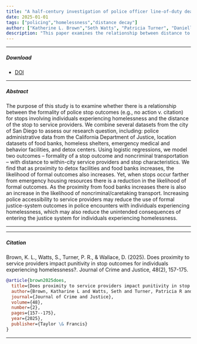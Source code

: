 ```yaml
---
title: "A half-century investigation of police officer line-of-duty deaths: putting the recent spike in long-term context"
date: 2025-01-01
tags: ["policing","homelessness","distance decay"]
author: ["Katherine L. Brown","Seth Watts", "Patricia Turner", "Danielle Wallace"]
description: "This paper examines the relationship between distance to service providers and police decision making when interacting with homeless individuals. Published in the Journal of Crime and Justice, 2025." 
---
```


---

##### Download

+ [DOI](https://doi/full/10.1080/0735648X.2024.2375371)

---

##### Abstract

The purpose of this study is to examine whether there is a relationship between the formality of police stop outcomes (e.g., no action v. citation) for stops involving individuals experiencing homelessness and the distance of the stop to service providers. We combine several datasets from the city of San Diego to assess our research question, including: police administrative data from the California Department of Justice, location datasets of food banks, homeless shelters, emergency medical and behavior facilities, and detox centers. Using logistic regressions, we model two outcomes – formality of a stop outcome and noncriminal transportation – with distance to within-city service providers and stop characteristics. We find that as proximity to detox facilities and food banks increases, the likelihood of formal outcomes also increases. Yet, when stops occur farther from emergency housing resources there is a reduction in the likelihood of formal outcomes. As the proximity from food banks increases there is also an increase in the likelihood of noncriminal/caretaking transport. Increasing police accessibility to service providers may reduce the use of formal justice-system outcomes in police encounters with individuals experiencing homelessness, which may also reduce the unintended consequences of entering the justice system for individuals experiencing homelessness.

---

---

##### Citation

Brown, K. L., Watts, S., Turner, P. R., \& Wallace, D. (2025). Does proximity to service providers impact punitivity in stop outcomes for individuals experiencing homelessness?. Journal of Crime and Justice, 48(2), 157-175.

```BibTeX
@article{brown2025does,
  title={Does proximity to service providers impact punitivity in stop outcomes for individuals experiencing homelessness?},
  author={Brown, Katharine L and Watts, Seth and Turner, Patricia R and Wallace, Danielle},
  journal={Journal of Crime and Justice},
  volume={48},
  number={2},
  pages={157--175},
  year={2025},
  publisher={Taylor \& Francis}
}
```

---
